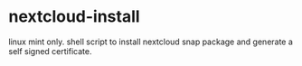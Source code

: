 # nextcloud-install
linux mint only. shell script to install nextcloud snap package and generate a self signed certificate.
